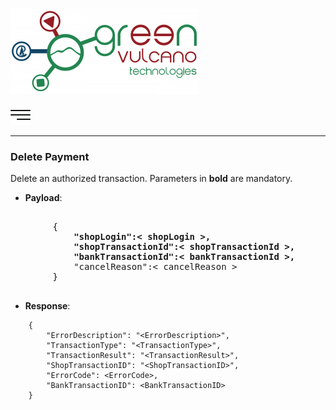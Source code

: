 [![gv-logo](img/logo.png)](http://www.greenvulcanotechnologies.com)

[<img src="img/index.png" width="32">](index.md)

----
### Delete Payment
Delete an authorized transaction. Parameters in **bold** are mandatory.

- **Payload**:
<pre>

        {
           <b> "shopLogin":< shopLogin >,
            "shopTransactionId":< shopTransactionId >,
            "bankTransactionId":< bankTransactionId >,</b>
            "cancelReason":< cancelReason >
        }

</pre>
- **Response**:

```
    {
        "ErrorDescription": "<ErrorDescription>",
        "TransactionType": "<TransactionType>",
        "TransactionResult": "<TransactionResult>",
        "ShopTransactionID": "<ShopTransactionID>",
        "ErrorCode": <ErrorCode>,
        "BankTransactionID": <BankTransactionID>
    }
```
